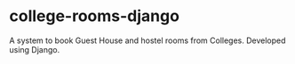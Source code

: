 # college-rooms-django
A system to book Guest House and hostel rooms from Colleges. Developed using Django.
